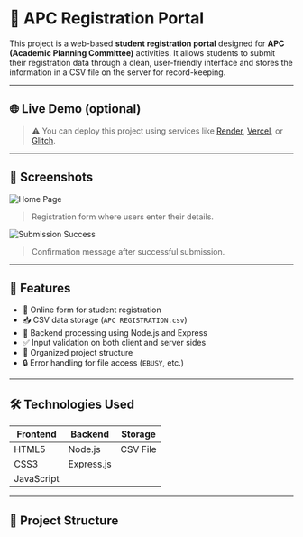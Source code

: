 # 📝 APC Registration Portal

This project is a web-based **student registration portal** designed for **APC (Academic Planning Committee)** activities. It allows students to submit their registration data through a clean, user-friendly interface and stores the information in a CSV file on the server for record-keeping.

---

## 🌐 Live Demo (optional)

> ⚠️ You can deploy this project using services like [Render](https://render.com), [Vercel](https://vercel.com), or [Glitch](https://glitch.com).

---

## 📸 Screenshots

![Home Page](screenshots/homepage.png)
> Registration form where users enter their details.

![Submission Success](screenshots/success.png)
> Confirmation message after successful submission.

---

## 🚀 Features

- 📄 Online form for student registration
- 📥 CSV data storage (`APC REGISTRATION.csv`)
- 💾 Backend processing using Node.js and Express
- ✅ Input validation on both client and server sides
- 📁 Organized project structure
- 🔒 Error handling for file access (`EBUSY`, etc.)

---

## 🛠️ Technologies Used

| Frontend | Backend  | Storage |
|----------|----------|---------|
| HTML5    | Node.js  | CSV File |
| CSS3     | Express.js |         |
| JavaScript |         |         |

---

## 📂 Project Structure

